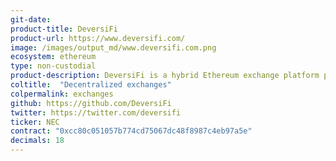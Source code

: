 ```yaml
---
git-date:
product-title: DeversiFi
product-url: https://www.deversifi.com/
image: /images/output_md/www.deversifi.com.png
ecosystem: ethereum
type: non-custodial
product-description: DeversiFi is a hybrid Ethereum exchange platform providing access to spot trading, margin trading, P2P funding & decentralized trading. [DeversiFi - interview with CEO and founder, Will Harborne](/deversifi).
coltitle:  "Decentralized exchanges"
colpermalink: exchanges
github: https://github.com/DeversiFi
twitter: https://twitter.com/deversifi
ticker: NEC
contract: "0xcc80c051057b774cd75067dc48f8987c4eb97a5e"
decimals: 18
---
```

